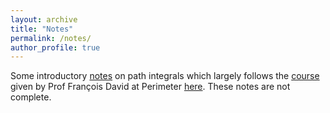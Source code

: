 ```yaml
---
layout: archive
title: "Notes"
permalink: /notes/
author_profile: true
---
```


Some introductory [notes](/files/epi.pdf) on path integrals which largely follows the [course](https://www.youtube.com/playlist?list=PL7aXC0jU4Qk6UHxyXb0oQND6bjVyDsd6m) given by Prof François David at Perimeter [here](/files/Abhinove-CV.pdf). These notes are not complete. 

